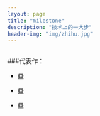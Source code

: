 ```yaml
---
layout: page
title: "milestone"
description: "技术上的一大步"
header-img: "img/zhihu.jpg"
---
```



<center>
    <p><img src="" align="center"></p>
</center>


###代表作：


- [《》](http://www.jianshu.com/p/6f1404e0240d)

- [《》]()

- [《》]()






